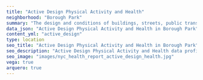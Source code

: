 ```yaml
---
title: "Active Design Physical Activity and Health"
neighborhood: "Borough Park"
summary: "The design and conditions of buildings, streets, public transportation and parks influence physical activity, use of active transportation and other healthy behavior. A neighborhood's features can also impact the safety of its residents."
data_json: "Active Design Physical Activity and Health in Borough Park"
content_yml: "active_design"
type: location
seo_title: "Active Design Physical Activity and Health in Borough Park"
seo_description: "Active Design Physical Activity and Health data profile for the Borough Park neighborhood of NYC."
seo_image: "images/nyc_health_report_active_design_health.jpg"
vega: true
arquero: true
---
```

